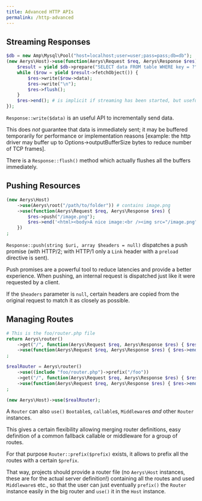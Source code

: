 ```yaml
---
title: Advanced HTTP APIs
permalink: /http-advanced
---
```

## Streaming Responses

```php
$db = new Amp\Mysql\Pool("host=localhost;user=user;pass=pass;db=db");
(new Aerys\Host)->use(function(Aerys\Request $req, Aerys\Response $res) use ($db) {
	$result = yield $db->prepare("SELECT data FROM table WHERE key = ?", [$req->getParam("key") ?? "default"]);
	while ($row = yield $result->fetchObject()) {
		$res->write($row->data);
		$res->write("\n");
		$res->flush();
	}
	$res->end(); # is implicit if streaming has been started, but useful to signal end of data to wait on other things now
});
```

`Response::write($data)` is an useful API to incrementally send data.

This does *not* guarantee that data is immediately sent; it may be buffered temporarily for performance or implementation reasons [example: the http driver may buffer up to Options->outputBufferSize bytes to reduce number of TCP frames].

There is a `Response::flush()` method which actually flushes all the buffers immediately.

## Pushing Resources

```php
(new Aerys\Host)
	->use(Aerys\root("/path/to/folder")) # contains image.png
	->use(function(Aerys\Request $req, Aerys\Response $res) {
		$res->push("/image.png");
		$res->end('<html><body>A nice image:<br /><img src="/image.png" /></body></html>');
	})
;
```

`Response::push(string $uri, array $headers = null)` dispatches a push promise (with HTTP/2; with HTTP/1 only a `Link` header with a `preload` directive is sent).

Push promises are a powerful tool to reduce latencies and provide a better experience. When pushing, an internal request is dispatched just like it were requested by a client.

If the `$headers` parameter is `null`, certain headers are copied from the original request to match it as closely as possible.

## Managing Routes

```php
# This is the foo/router.php file
return Aerys\router()
	->get("/", function(Aerys\Request $req, Aerys\Response $res) { $res->end("to-be-prefixed root"); })
	->use(function(Aerys\Request $req, Aerys\Response $res) { $res->end("fallback route, only for this router"); }))
;
```

```php
$realRouter = Aerys\router()
	->use((include "foo/router.php")->prefix("/foo"))
	->get("/", function(Aerys\Request $req, Aerys\Response $res) { $res->end("real root"); })
	->use(function(Aerys\Request $req, Aerys\Response $res) { $res->end("general fallback route"); }))
;

(new Aerys\Host)->use($realRouter);
```

A `Router` can also `use()` `Bootable`s, `callable`s, `Middleware`s _and_ other `Router` instances.

This gives a certain flexibility allowing merging router definitions, easy definition of a common fallback callable or middleware for a group of routes.

For that purpose `Router::prefix($prefix)` exists, it allows to prefix all the routes with a certain `$prefix`.

That way, projects should provide a router file (no `Aerys\Host` instances, these are for the actual server definition!) containing all the routes and used `Middleware`s etc., so that the user can just eventually `prefix()` the `Router` instance easily in the big router and `use()` it in the `Host` instance.